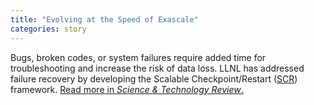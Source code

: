 ```yaml
---
title: "Evolving at the Speed of Exascale"
categories: story
---
```


Bugs, broken codes, or system failures require added time for troubleshooting and increase the risk of data loss. LLNL has addressed failure recovery by developing the Scalable Checkpoint/Restart ([SCR](https://github.com/LLNL/scr)) framework. [Read more in *Science & Technology Review*.](https://str.llnl.gov/2024-03/2024-03-evolving-speed-exascale)
